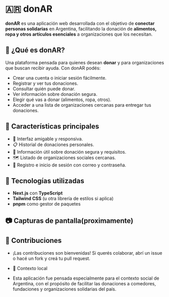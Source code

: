 # 🇦🇷 donAR

**donAR** es una aplicación web desarrollada con el objetivo de **conectar personas solidarias** en Argentina, facilitando la donación de **alimentos, ropa y otros artículos esenciales** a organizaciones que los necesitan.

## 📱 ¿Qué es donAR?

Una plataforma pensada para quienes desean **donar** y para organizaciones que buscan recibir ayuda. Con donAR podés:

- Crear una cuenta o iniciar sesión fácilmente.
- Registrar y ver tus donaciones.
- Consultar quién puede donar.
- Ver información sobre donación segura.
- Elegir qué vas a donar (alimentos, ropa, otros).
- Acceder a una lista de organizaciones cercanas para entregar tus donaciones.

## 🌟 Características principales

- 💙 Interfaz amigable y responsiva.
- 📋 Historial de donaciones personales.
- 🧾 Información útil sobre donación segura y requisitos.
- 🗺️ Listado de organizaciones sociales cercanas.
- 🔐 Registro e inicio de sesión con correo y contraseña.

## 🚀 Tecnologías utilizadas

- **Next.js** con **TypeScript**
- **Tailwind CSS** (u otra librería de estilos si aplica)
- **pnpm** como gestor de paquetes

## 📷 Capturas de pantalla(proximamente)



## 🤝 Contribuciones

- ¡Las contribuciones son bienvenidas! Si querés colaborar, abrí un issue o hacé un fork y creá tu pull request.
- 📍 Contexto local

- Esta aplicación fue pensada especialmente para el contexto social de Argentina, con el propósito de facilitar las donaciones a comedores, fundaciones y organizaciones solidarias del país.
